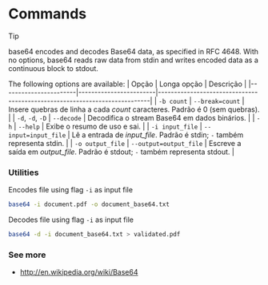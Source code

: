 # Commands
> [!TIP]
> base64 encodes and decodes Base64 data, as specified in RFC 4648.  With no options, base64 reads raw data from stdin and writes encoded data as a continuous block to stdout.

The following options are available:
| Opção                 | Longa opção           | Descrição                                                                 |
|-----------------------|------------------------|---------------------------------------------------------------------------|
| `-b count`            | `--break=count`        | Insere quebras de linha a cada *count* caracteres. Padrão é 0 (sem quebras). |
| `-d`, `-d`, `-D`      | `--decode`             | Decodifica o stream Base64 em dados binários.                             |
| `-h`                  | `--help`               | Exibe o resumo de uso e sai.                                              |
| `-i input_file`       | `--input=input_file`   | Lê a entrada de *input_file*. Padrão é stdin; `-` também representa stdin. |
| `-o output_file`      | `--output=output_file` | Escreve a saída em *output_file*. Padrão é stdout; `-` também representa stdout. |

### Utilities

Encodes file using flag `-i` as input file 
```zsh
base64 -i document.pdf -o document_base64.txt
```

Decodes file using flag `-i` as input file 
```zsh
base64 -d -i document_base64.txt > validated.pdf
```




### See more
- http://en.wikipedia.org/wiki/Base64


